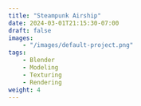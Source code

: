 ```yaml
---
title: "Steampunk Airship"
date: 2024-03-01T21:15:30-07:00
draft: false
images:
    - "/images/default-project.png"
tags:
    - Blender
    - Modeling
    - Texturing
    - Rendering
weight: 4
---
```


